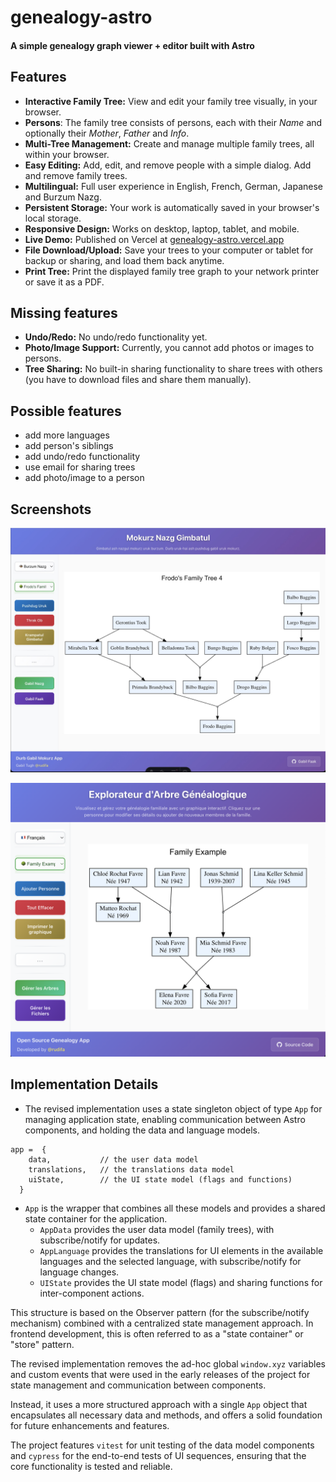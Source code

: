 # genealogy-astro

#### A simple genealogy graph viewer + editor built with Astro

## Features

- **Interactive Family Tree:** View and edit your family tree visually, in your browser.
- **Persons**: The family tree consists of persons, each with their _Name_ and optionally their _Mother_, _Father_ and _Info_.
- **Multi-Tree Management:** Create and manage multiple family trees, all within your browser.
- **Easy Editing:** Add, edit, and remove people with a simple dialog. Add and remove family trees.
- **Multilingual:** Full user experience in English, French, German, Japanese and Burzum Nazg.
- **Persistent Storage:** Your work is automatically saved in your browser's local storage.
- **Responsive Design:** Works on desktop, laptop, tablet, and mobile.
- **Live Demo:** Published on Vercel at [genealogy-astro.vercel.app](https://genealogy-astro.vercel.app/)
- **File Download/Upload:** Save your trees to your computer or tablet for backup or sharing, and load them back anytime.
- **Print Tree:** Print the displayed family tree graph to your network printer or save it as a PDF.

## Missing features

- **Undo/Redo:** No undo/redo functionality yet.
- **Photo/Image Support:** Currently, you cannot add photos or images to persons.
- **Tree Sharing:** No built-in sharing functionality to share trees with others (you have to download files and share them manually).

## Possible features

- add more languages
- add person's siblings
- add undo/redo functionality
- use email for sharing trees
- add photo/image to a person

## Screenshots

![Frodo's Family Tree](img/Frodo_s_Family.png)

![Example family tree](img/example-family-tree.png)

## Implementation Details


- The revised implementation uses a state singleton object of type `App` for managing application state, enabling communication between Astro components, and holding the data and language models.

```
app =  {
    data,           // the user data model
    translations,   // the translations data model
    uiState,        // the UI state model (flags and functions)
  }
```

- `App` is the wrapper that combines all these models and provides a shared state container for the application.
  - `AppData` provides the user data model (family trees), with subscribe/notify for updates.
  - `AppLanguage` provides the translations for UI elements in the available languages and the selected language, with subscribe/notify for language changes.
  - `UIState` provides the UI state model (flags) and sharing functions for inter-component actions.

This structure is based on the Observer pattern (for the subscribe/notify mechanism) combined with a centralized state management approach. In frontend development, this is often referred to as a "state container" or "store" pattern. 

The revised implementation removes the ad-hoc global `window.xyz` variables and custom events that were used in the early releases of the project for state management and communication between components.

Instead, it uses a more structured approach with a single `App` object that encapsulates all necessary data and methods, and offers a solid foundation for future enhancements and features.

The project features `vitest` for unit testing of the data model components and `cypress` for the end-to-end tests of UI sequences, ensuring that the core functionality is tested and reliable.
